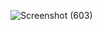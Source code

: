 ![Screenshot (603)](https://user-images.githubusercontent.com/101535029/163586151-d02fb15d-6437-4138-834d-58d8c09b71b7.png)
